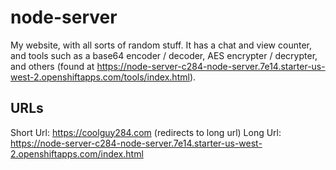 # node-server
My website, with all sorts of random stuff. It has a chat and view counter, and tools such as a base64 encoder / decoder, AES encrypter / decrypter, and others (found at https://node-server-c284-node-server.7e14.starter-us-west-2.openshiftapps.com/tools/index.html).
## URLs
Short Url: https://coolguy284.com (redirects to long url)
Long Url: https://node-server-c284-node-server.7e14.starter-us-west-2.openshiftapps.com/index.html
